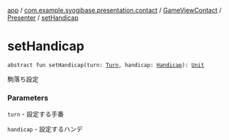 [app](../../../index.md) / [com.example.syogibase.presentation.contact](../../index.md) / [GameViewContact](../index.md) / [Presenter](index.md) / [setHandicap](./set-handicap.md)

# setHandicap

`abstract fun setHandicap(turn: `[`Turn`](../../../com.example.syogibase.domain.value/-turn/index.md)`, handicap: `[`Handicap`](../../../com.example.syogibase.domain.value/-handicap/index.md)`): `[`Unit`](https://kotlinlang.org/api/latest/jvm/stdlib/kotlin/-unit/index.html)

駒落ち設定

### Parameters

`turn` - 設定する手番

`handicap` - 設定するハンデ
